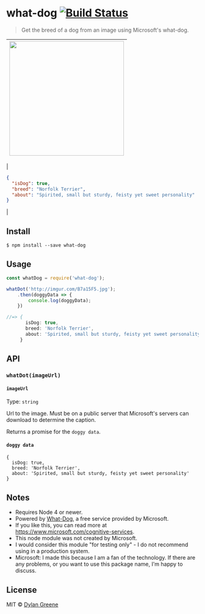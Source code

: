 # what-dog [![Build Status](https://travis-ci.org/dylang/what-dog.svg?branch=master)](https://travis-ci.org/dylang/what-dog)

> Get the breed of a dog from an image using Microsoft's what-dog.

| <img src="http://imgur.com/B7a15F5.jpg" width="300px"> |
|--------------------------------------|
|
```json
{
  "isDog": true,
  "breed": "Norfolk Terrier",
  "about": "Spirited, small but sturdy, feisty yet sweet personality"
}
```
|

## Install

```
$ npm install --save what-dog
```


## Usage

```js
const whatDog = require('what-dog');

whatDot('http://imgur.com/B7a15F5.jpg');
    .then(doggyData => {
        console.log(doggyData);
    })

//=> {
       isDog: true,
       breed: 'Norfolk Terrier',
       about: 'Spirited, small but sturdy, feisty yet sweet personality'
     }
```


## API

### `whatDot(imageUrl)`

#### `imageUrl`

Type: `string`

Url to the image. Must be on a public server that Microsoft's servers can download to determine the caption.

Returns a promise for the `doggy data`.

#### `doggy data`

```
{
  isDog: true,
  breed: 'Norfolk Terrier',
  about: 'Spirited, small but sturdy, feisty yet sweet personality'
}
```


## Notes

* Requires Node 4 or newer.
* Powered by [What-Dog](https://www.what-dog.net/), a free service provided by Microsoft.
* If you like this, you can read more at https://www.microsoft.com/cognitive-services.
* This node module was not created by Microsoft.
* I would consider this module "for testing only" - I do not recommend using in a production system.
* Microsoft: I made this because I am a fan of the technology. If there are any problems, or you want to use this package name, I'm happy to discuss.

## License

MIT © [Dylan Greene](https://github.com/dylang)
